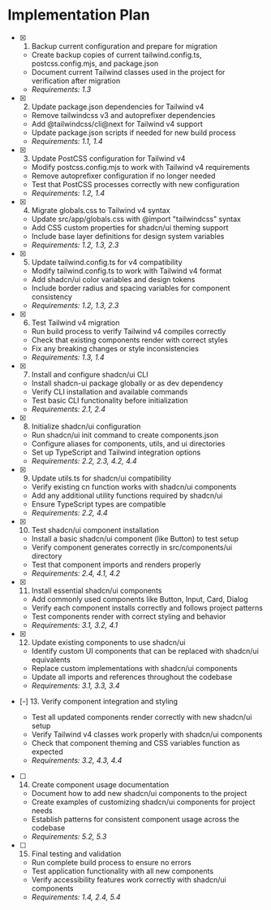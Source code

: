 # Implementation Plan

- [x] 1. Backup current configuration and prepare for migration

  - Create backup copies of current tailwind.config.ts, postcss.config.mjs, and package.json
  - Document current Tailwind classes used in the project for verification after migration
  - _Requirements: 1.3_

- [x] 2. Update package.json dependencies for Tailwind v4

  - Remove tailwindcss v3 and autoprefixer dependencies
  - Add @tailwindcss/cli@next for Tailwind v4 support
  - Update package.json scripts if needed for new build process
  - _Requirements: 1.1, 1.4_

- [x] 3. Update PostCSS configuration for Tailwind v4

  - Modify postcss.config.mjs to work with Tailwind v4 requirements
  - Remove autoprefixer configuration if no longer needed
  - Test that PostCSS processes correctly with new configuration
  - _Requirements: 1.2, 1.4_

- [x] 4. Migrate globals.css to Tailwind v4 syntax

  - Update src/app/globals.css with @import "tailwindcss" syntax
  - Add CSS custom properties for shadcn/ui theming support
  - Include base layer definitions for design system variables
  - _Requirements: 1.2, 1.3, 2.3_

- [x] 5. Update tailwind.config.ts for v4 compatibility

  - Modify tailwind.config.ts to work with Tailwind v4 format
  - Add shadcn/ui color variables and design tokens
  - Include border radius and spacing variables for component consistency
  - _Requirements: 1.2, 1.3, 2.3_

- [x] 6. Test Tailwind v4 migration

  - Run build process to verify Tailwind v4 compiles correctly
  - Check that existing components render with correct styles
  - Fix any breaking changes or style inconsistencies
  - _Requirements: 1.3, 1.4_

- [x] 7. Install and configure shadcn/ui CLI

  - Install shadcn-ui package globally or as dev dependency
  - Verify CLI installation and available commands
  - Test basic CLI functionality before initialization
  - _Requirements: 2.1, 2.4_

- [x] 8. Initialize shadcn/ui configuration

  - Run shadcn/ui init command to create components.json
  - Configure aliases for components, utils, and ui directories
  - Set up TypeScript and Tailwind integration options
  - _Requirements: 2.2, 2.3, 4.2, 4.4_

- [x] 9. Update utils.ts for shadcn/ui compatibility

  - Verify existing cn function works with shadcn/ui components
  - Add any additional utility functions required by shadcn/ui
  - Ensure TypeScript types are compatible
  - _Requirements: 2.2, 4.4_

- [x] 10. Test shadcn/ui component installation

  - Install a basic shadcn/ui component (like Button) to test setup
  - Verify component generates correctly in src/components/ui directory
  - Test that component imports and renders properly
  - _Requirements: 2.4, 4.1, 4.2_

- [x] 11. Install essential shadcn/ui components

  - Add commonly used components like Button, Input, Card, Dialog
  - Verify each component installs correctly and follows project patterns
  - Test components render with correct styling and behavior
  - _Requirements: 3.1, 3.2, 4.1_

- [x] 12. Update existing components to use shadcn/ui

  - Identify custom UI components that can be replaced with shadcn/ui equivalents
  - Replace custom implementations with shadcn/ui components
  - Update all imports and references throughout the codebase
  - _Requirements: 3.1, 3.3, 3.4_

- [-] 13. Verify component integration and styling

  - Test all updated components render correctly with new shadcn/ui setup
  - Verify Tailwind v4 classes work properly with shadcn/ui components
  - Check that component theming and CSS variables function as expected
  - _Requirements: 3.2, 4.3, 4.4_

- [ ] 14. Create component usage documentation

  - Document how to add new shadcn/ui components to the project
  - Create examples of customizing shadcn/ui components for project needs
  - Establish patterns for consistent component usage across the codebase
  - _Requirements: 5.2, 5.3_

- [ ] 15. Final testing and validation
  - Run complete build process to ensure no errors
  - Test application functionality with all new components
  - Verify accessibility features work correctly with shadcn/ui components
  - _Requirements: 1.4, 2.4, 5.4_
